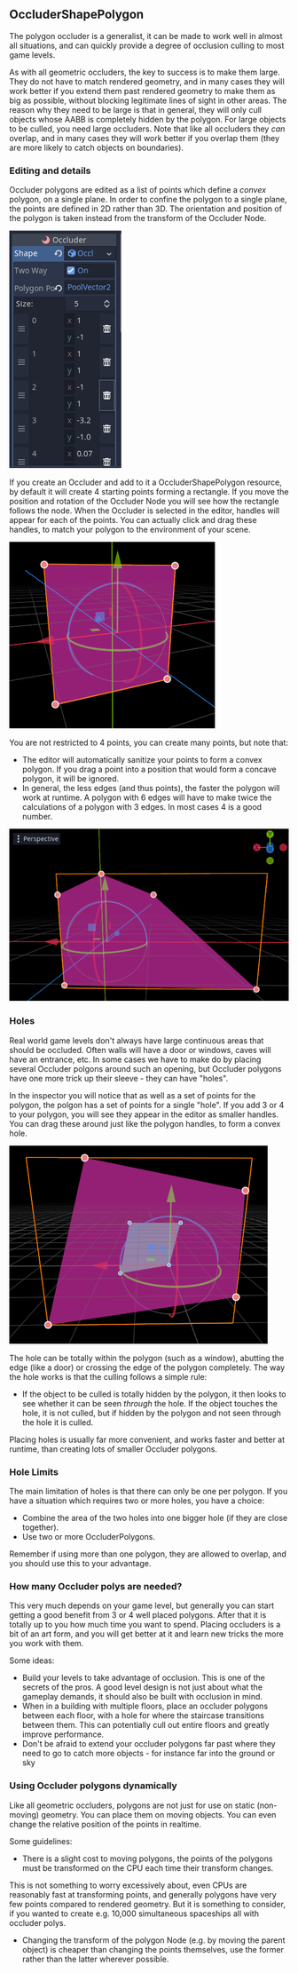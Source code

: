 ## OccluderShapePolygon
The polygon occluder is a generalist, it can be made to work well in almost all situations, and can quickly provide a degree of occlusion culling to most game levels.

As with all geometric occluders, the key to success is to make them large. They do not have to match rendered geometry, and in many cases they will work better if you extend them past rendered geometry to make them as big as possible, without blocking legitimate lines of sight in other areas. The reason why they need to be large is that in general, they will only cull objects whose AABB is completely hidden by the polygon. For large objects to be culled, you need large occluders.
Note that like all occluders they *can* overlap, and in many cases they will work better if you overlap them (they are more likely to catch objects on boundaries).

### Editing and details
Occluder polygons are edited as a list of points which define a _convex_ polygon, on a single plane. In order to confine the polygon to a single plane, the points are defined in 2D rather than 3D. The orientation and position of the polygon is taken instead from the transform of the Occluder Node.

![](occluderpoly_points.png)

If you create an Occluder and add to it a OccluderShapePolygon resource, by default it will create 4 starting points forming a rectangle. If you move the position and rotation of the Occluder Node you will see how the rectangle follows the node. When the Occluder is selected in the editor, handles will appear for each of the points. You can actually click and drag these handles, to match your polygon to the environment of your scene.

![](occluderpoly_1.png)

You are not restricted to 4 points, you can create many points, but note that:
* The editor will automatically sanitize your points to form a convex polygon. If you drag a point into a position that would form a concave polygon, it will be ignored.
* In general, the less edges (and thus points), the faster the polygon will work at runtime. A polygon with 6 edges will have to make twice the calculations of a polygon with 3 edges. In most cases 4 is a good number.

![](occluderpoly_2.png)

### Holes
Real world game levels don't always have large continuous areas that should be occluded. Often walls will have a door or windows, caves will have an entrance, etc. In some cases we have to make do by placing several Occluder polgons around such an opening, but Occluder polygons have one more trick up their sleeve - they can have "holes".

In the inspector you will notice that as well as a set of points for the polygon, the polgon has a set of points for a single "hole". If you add 3 or 4 to your polygon, you will see they appear in the editor as smaller handles. You can drag these around just like the polygon handles, to form a convex hole.

![](occluderpoly_3.png)

The hole can be totally within the polygon (such as a window), abutting the edge (like a door) or crossing the edge of the polygon completely. The way the hole works is that the culling follows a simple rule:
* If the object to be culled is totally hidden by the polygon, it then looks to see whether it can be seen _through_ the hole. If the object touches the hole, it is not culled, but if hidden by the polygon and not seen through the hole it is culled.

Placing holes is usually far more convenient, and works faster and better at runtime, than creating lots of smaller Occluder polygons.

### Hole Limits
The main limitation of holes is that there can only be one per polygon. If you have a situation which requires two or more holes, you have a choice:
* Combine the area of the two holes into one bigger hole (if they are close together).
* Use two or more OccluderPolygons.

Remember if using more than one polygon, they are allowed to overlap, and you should use this to your advantage.

### How many Occluder polys are needed?
This very much depends on your game level, but generally you can start getting a good benefit from 3 or 4 well placed polygons. After that it is totally up to you how much time you want to spend.
Placing occluders is a bit of an art form, and you will get better at it and learn new tricks the more you work with them.

Some ideas:
* Build your levels to take advantage of occlusion.
This is one of the secrets of the pros. A good level design is not just about what the gameplay demands, it should also be built with occlusion in mind.
* When in a building with multiple floors, place an occluder polygons between each floor, with a hole for where the staircase transitions between them. This can potentially cull out entire floors and greatly improve performance.
* Don't be afraid to extend your occluder polygons far past where they need to go to catch more objects - for instance far into the ground or sky

### Using Occluder polygons dynamically
Like all geometric occluders, polygons are not just for use on static (non-moving) geometry. You can place them on moving objects. You can even change the relative position of the points in realtime.

Some guidelines:
* There is a slight cost to moving polygons, the points of the polygons must be transformed on the CPU each time their transform changes.

This is not something to worry excessively about, even CPUs are reasonably fast at transforming points, and generally polygons have very few points compared to rendered geometry. But it is something to consider, if you wanted to create e.g. 10,000 simultaneous spaceships all with occluder polys.

* Changing the transform of the polygon Node (e.g. by moving the parent object) is cheaper than changing the points themselves, use the former rather than the latter wherever possible.
